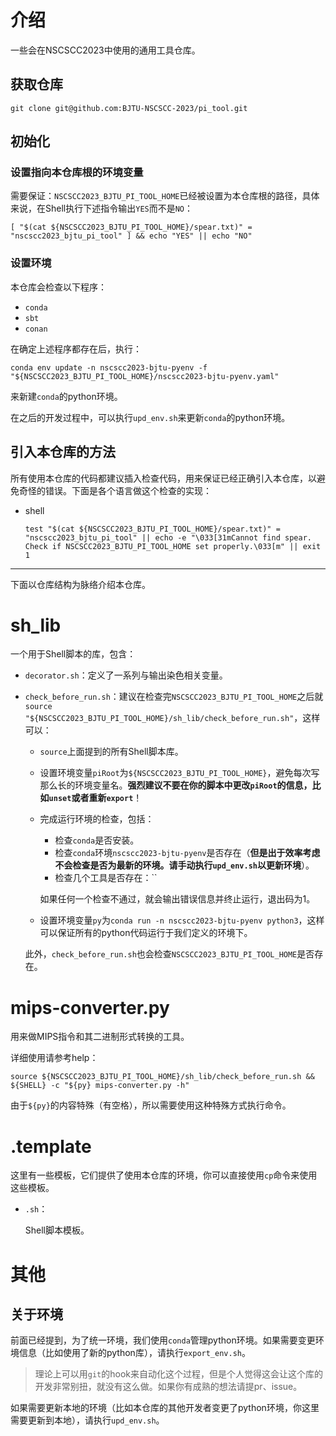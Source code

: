 # 介绍

一些会在NSCSCC2023中使用的通用工具仓库。

## 获取仓库

```shell
git clone git@github.com:BJTU-NSCSCC-2023/pi_tool.git
```



## 初始化

### 设置指向本仓库根的环境变量

需要保证：`NSCSCC2023_BJTU_PI_TOOL_HOME`已经被设置为本仓库根的路径，具体来说，在Shell执行下述指令输出`YES`而不是`NO`：

```shell
[ "$(cat ${NSCSCC2023_BJTU_PI_TOOL_HOME}/spear.txt)" = "nscscc2023_bjtu_pi_tool" ] && echo "YES" || echo "NO"
```



### 设置环境

本仓库会检查以下程序：

* `conda`
* `sbt`
* `conan`

在确定上述程序都存在后，执行：

```shell
conda env update -n nscscc2023-bjtu-pyenv -f "${NSCSCC2023_BJTU_PI_TOOL_HOME}/nscscc2023-bjtu-pyenv.yaml" 
```

来新建`conda`的python环境。

在之后的开发过程中，可以执行`upd_env.sh`来更新`conda`的python环境。



## 引入本仓库的方法

所有使用本仓库的代码都建议插入检查代码，用来保证已经正确引入本仓库，以避免奇怪的错误。下面是各个语言做这个检查的实现：

* shell

  ```shell
  test "$(cat ${NSCSCC2023_BJTU_PI_TOOL_HOME}/spear.txt)" = "nscscc2023_bjtu_pi_tool" || echo -e "\033[31mCannot find spear. Check if NSCSCC2023_BJTU_PI_TOOL_HOME set properly.\033[m" || exit 1
  ```



---

下面以仓库结构为脉络介绍本仓库。

# sh_lib

一个用于Shell脚本的库，包含：

* `decorator.sh`：定义了一系列与输出染色相关变量。

* `check_before_run.sh`：建议在检查完`NSCSCC2023_BJTU_PI_TOOL_HOME`之后就`source "${NSCSCC2023_BJTU_PI_TOOL_HOME}/sh_lib/check_before_run.sh"`，这样可以：

  * `source`上面提到的所有Shell脚本库。

  * 设置环境变量`piRoot`为`${NSCSCC2023_BJTU_PI_TOOL_HOME}`，避免每次写那么长的环境变量名。**强烈建议不要在你的脚本中更改`piRoot`的信息，比如`unset`或者重新`export`**！

  * 完成运行环境的检查，包括：

    * 检查`conda`是否安装。
    * 检查`conda`环境`nscscc2023-bjtu-pyenv`是否存在（**但是出于效率考虑不会检查是否为最新的环境。请手动执行`upd_env.sh`以更新环境**）。
    * 检查几个工具是否存在：``

    如果任何一个检查不通过，就会输出错误信息并终止运行，退出码为1。

  * 设置环境变量`py`为`conda run -n nscscc2023-bjtu-pyenv python3`，这样可以保证所有的python代码运行于我们定义的环境下。

  此外，`check_before_run.sh`也会检查`NSCSCC2023_BJTU_PI_TOOL_HOME`是否存在。



# mips-converter.py

用来做MIPS指令和其二进制形式转换的工具。

详细使用请参考help：

```shell
source ${NSCSCC2023_BJTU_PI_TOOL_HOME}/sh_lib/check_before_run.sh && ${SHELL} -c "${py} mips-converter.py -h"
```

由于`${py}`的内容特殊（有空格），所以需要使用这种特殊方式执行命令。



# .template

这里有一些模板，它们提供了使用本仓库的环境，你可以直接使用`cp`命令来使用这些模板。

* `.sh`：

  Shell脚本模板。



# 其他

## 关于环境

前面已经提到，为了统一环境，我们使用`conda`管理python环境。如果需要变更环境信息（比如使用了新的python库），请执行`export_env.sh`。

> 理论上可以用`git`的hook来自动化这个过程，但是个人觉得这会让这个库的开发非常别扭，就没有这么做。如果你有成熟的想法请提pr、issue。

如果需要更新本地的环境（比如本仓库的其他开发者变更了python环境，你这里需要更新到本地），请执行`upd_env.sh`。

